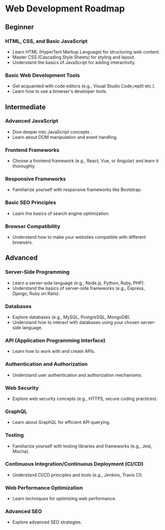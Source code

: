 # Web Development Roadmap

## Beginner

### HTML, CSS, and Basic JavaScript
- Learn HTML (HyperText Markup Language) for structuring web content.
- Master CSS (Cascading Style Sheets) for styling and layout.
- Understand the basics of JavaScript for adding interactivity.

### Basic Web Development Tools
- Get acquainted with code editors (e.g., Visual Studio Code,replit etc.).
- Learn how to use a browser's developer tools.

## Intermediate

### Advanced JavaScript
- Dive deeper into JavaScript concepts .
- Learn about DOM manipulation and event handling.

### Frontend Frameworks
- Choose a frontend framework (e.g., React, Vue, or Angular) and learn it thoroughly.

### Responsive Frameworks
- Familiarize yourself with responsive frameworks like Bootstrap.

### Basic SEO Principles
- Learn the basics of search engine optimization.

### Browser Compatibility
- Understand how to make your websites compatible with different browsers.

## Advanced

### Server-Side Programming
- Learn a server-side language (e.g., Node.js, Python, Ruby, PHP).
- Understand the basics of server-side frameworks (e.g., Express, Django, Ruby on Rails).

### Databases
- Explore databases (e.g., MySQL, PostgreSQL, MongoDB).
- Understand how to interact with databases using your chosen server-side language.

### API (Application Programming Interface)
- Learn how to work with and create APIs.

### Authentication and Authorization
- Understand user authentication and authorization mechanisms.

### Web Security
- Explore web security concepts (e.g., HTTPS, secure coding practices).

### GraphQL
- Learn about GraphQL for efficient API querying.

### Testing
- Familiarize yourself with testing libraries and frameworks (e.g., Jest, Mocha).

### Continuous Integration/Continuous Deployment (CI/CD)
- Understand CI/CD principles and tools (e.g., Jenkins, Travis CI).

### Web Performance Optimization
- Learn techniques for optimizing web performance.

### Advanced SEO
- Explore advanced SEO strategies.

